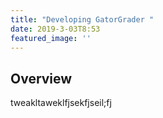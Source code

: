 ```yaml
---
title: "Developing GatorGrader "
date: 2019-3-03T8:53
featured_image: ''
---
```

## Overview
tweakltaweklfjsekfjseil;fj

